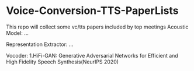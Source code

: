 # Voice-Conversion-TTS-PaperLists
This repo will collect some vc/tts papers included by top meetings
Acoustic Model:
...

Representation Extractor:
...

Vocoder:
1.HiFi-GAN: Generative Adversarial Networks for Efficient and High Fidelity Speech Synthesis(NeurIPS 2020)
